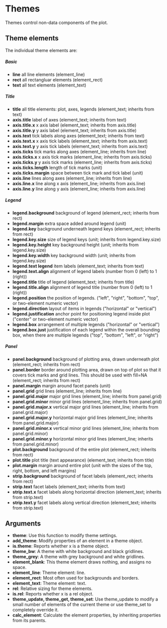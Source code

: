 Themes
=======================
Themes control non-data components of the plot.

Theme elements
------------------------------
The individual theme elements are:

##### Basic
* **line**	all line elements (element_line)
* **rect**	all rectangluar elements (element_rect)
* **text**	all text elements (element_text)

##### Title
* **title**	all title elements: plot, axes, legends (element_text; inherits from text)
* **axis.title** label of axes (element_text; inherits from text)
* **axis.title.x**	x axis label (element_text; inherits from axis.title)
* **axis.title.y**	y axis label (element_text; inherits from axis.title)
* **axis.text**	tick labels along axes (element_text; inherits from text)
* **axis.text.x**	x axis tick labels (element_text; inherits from axis.text)
* **axis.text.y**	y axis tick labels (element_text; inherits from axis.text)
* **axis.ticks**	tick marks along axes (element_line; inherits from line)
* **axis.ticks.x**	x axis tick marks (element_line; inherits from axis.ticks)
* **axis.ticks.y**	y axis tick marks (element_line; inherits from axis.ticks)
* **axis.ticks.length**	length of tick marks (unit)
* **axis.ticks.margin**	space between tick mark and tick label (unit)
* **axis.line**	lines along axes (element_line; inherits from line)
* **axis.line.x**	line along x axis (element_line; inherits from axis.line)
* **axis.line.y**	line along y axis (element_line; inherits from axis.line)

##### Legend
* **legend.background** background of legend (element_rect; inherits from rect)
* **legend.margin**	extra space added around legend (unit)
* **legend.key**	background underneath legend keys (element_rect; inherits from rect)
* **legend.key.size**	size of legend keys (unit; inherits from legend.key.size)
* **legend.key.height**	key background height (unit; inherits from legend.key.size)
* **legend.key.width**	key background width (unit; inherits from legend.key.size)
* **legend.text	legend** item labels (element_text; inherits from text)
* **legend.text.align**	alignment of legend labels (number from 0 (left) to 1 (right))
* **legend.title**	title of legend (element_text; inherits from title)
* **legend.title.align**	alignment of legend title (number from 0 (left) to 1 (right))
* **legend.position**	the position of legends. ("left", "right", "bottom", "top", or two-element numeric vector)
* **legend.direction**	layout of items in legends ("horizontal" or "vertical")
* **legend.justification**	anchor point for positioning legend inside plot ("center" or two-element numeric vector)
* **legend.box**	arrangement of multiple legends ("horizontal" or "vertical")
* **legend.box.just**	justification of each legend within the overall bounding box, when there are multiple legends ("top", "bottom", "left", or "right")

##### Panel
* **panel.background** background of plotting area, drawn underneath plot (element_rect; inherits from rect)
* **panel.border**	border around plotting area, drawn on top of plot so that it covers tick marks and grid lines. This should be used with fill=NA (element_rect; inherits from rect)
* **panel.margin**	margin around facet panels (unit)
* **panel.grid**	grid lines (element_line; inherits from line)
* **panel.grid.major**	major grid lines (element_line; inherits from panel.grid)
* **panel.grid.minor**	minor grid lines (element_line; inherits from panel.grid)
* **panel.grid.major.x**	vertical major grid lines (element_line; inherits from panel.grid.major)
* **panel.grid.major.y**	horizontal major grid lines (element_line; inherits from panel.grid.major)
* **panel.grid.minor.x**	vertical minor grid lines (element_line; inherits from panel.grid.minor)
* **panel.grid.minor.y**	horizontal minor grid lines (element_line; inherits from panel.grid.minor)
* **plot.background** background of the entire plot (element_rect; inherits from rect)
* **plot.title**	plot title (text appearance) (element_text; inherits from title)
* **plot.margin**	margin around entire plot (unit with the sizes of the top, right, bottom, and left margins)
* **strip.background** background of facet labels (element_rect; inherits from rect)
* **strip.text**	facet labels (element_text; inherits from text)
* **strip.text.x**	facet labels along horizontal direction (element_text; inherits from strip.text)
* **strip.text.y**	facet labels along vertical direction (element_text; inherits from strip.text)


Arguments
-----------------
* **theme**: Use this function to modify theme settings.
* **add_theme**: Modify properties of an element in a theme object.
* **is.theme**: Reports whether x is a theme object.
* **theme_bw**: A theme with white background and black gridlines.
* **theme_grey**: A theme with grey background and white gridlines.
* **element_blank**: This theme element draws nothing, and assigns no space.
* **element_line**: Theme element: line.
* **element_rect**: Most often used for backgrounds and borders.
* **element_text**: Theme element: text.
* **rel**: Relative sizing for theme elements.
* **is.rel**: Reports whether x is a rel object.
* **theme_update, theme_get, theme_set**: Use theme_update to modify a small number of elements of the current theme or use theme_set to completely override it.
* **calc_element**: Calculate the element properties, by inheriting properties from its parents.
